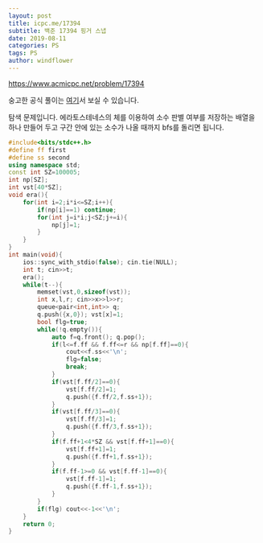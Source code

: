```yaml
---
layout: post
title: icpc.me/17394
subtitle: 백준 17394 핑거 스냅
date: 2019-08-11
categories: PS
tags: PS
author: windflower
---
```


<https://www.acmicpc.net/problem/17394>

숭고한 공식 풀이는 [여기](https://drive.google.com/file/d/1XwcQgX81fR_2ULyzXoY1DZ1Y9EsXyu-_/view)서 보실 수 있습니다.

탐색 문제입니다. 에라토스테네스의 체를 이용하여 소수 판별 여부를 저장하는 배열을 하나 만들어 두고 구간 안에 있는 소수가 나올 때까지 bfs를 돌리면 됩니다. 

```cpp
#include<bits/stdc++.h>
#define ff first
#define ss second
using namespace std;
const int SZ=100005;
int np[SZ];
int vst[40*SZ];
void era(){
	for(int i=2;i*i<=SZ;i++){
		if(np[i]==1) continue;
		for(int j=i*i;j<SZ;j+=i){
			np[j]=1;
		}
	}
}
int main(void){
	ios::sync_with_stdio(false); cin.tie(NULL);
	int t; cin>>t;
	era();
	while(t--){
		memset(vst,0,sizeof(vst));
		int x,l,r; cin>>x>>l>>r;
		queue<pair<int,int>> q;
		q.push({x,0}); vst[x]=1;
		bool flg=true;
		while(!q.empty()){
			auto f=q.front(); q.pop();
			if(l<=f.ff && f.ff<=r && np[f.ff]==0){
				cout<<f.ss<<'\n';
				flg=false;
				break;
			}
			if(vst[f.ff/2]==0){
				vst[f.ff/2]=1;
				q.push({f.ff/2,f.ss+1});
			}
			if(vst[f.ff/3]==0){
				vst[f.ff/3]=1;
				q.push({f.ff/3,f.ss+1});
			}			
			if(f.ff+1<4*SZ && vst[f.ff+1]==0){
				vst[f.ff+1]=1;
				q.push({f.ff+1,f.ss+1});
			}
			if(f.ff-1>=0 && vst[f.ff-1]==0){
				vst[f.ff-1]=1;
				q.push({f.ff-1,f.ss+1});
			}						
		}
		if(flg) cout<<-1<<'\n';
	}
	return 0;
}
```

